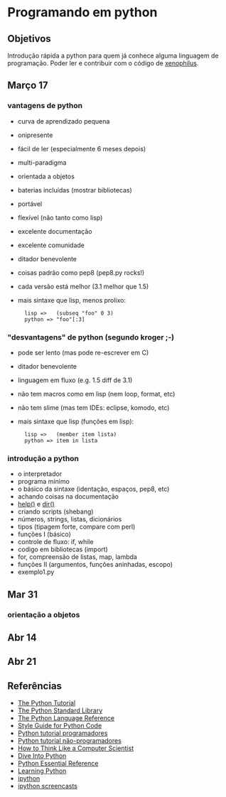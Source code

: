 # Programando em python

## Objetivos

Introdução rápida a python para quem já conhece alguma linguagem de
programação. Poder ler e contribuir com o código de
[xenophilus](http://github.com/kroger/xenophilus).

## Março 17

### vantagens de python

- curva de aprendizado pequena
- onipresente
- fácil de ler (especialmente 6 meses depois)
- multi-paradigma
- orientada a objetos
- baterias incluídas (mostrar bibliotecas)
- portável
- flexível (não tanto como lisp)
- excelente documentação
- excelente comunidade
- ditador benevolente
- coisas padrão como pep8 (pep8.py rocks!)
- cada versão está melhor (3.1 melhor que 1.5)
- mais sintaxe que lisp, menos prolixo:

        lisp =>   (subseq "foo" 0 3)
        python => "foo"[:3]

### "desvantagens" de python (segundo kroger ;-)
- pode ser lento (mas pode re-escrever em C)
- ditador benevolente
- linguagem em fluxo (e.g. 1.5 diff de 3.1)
- não tem macros como em lisp (nem loop, format, etc)
- não tem slime (mas tem IDEs: eclipse, komodo, etc)
- mais sintaxe que lisp (funções em lisp):

        lisp =>   (member item lista)
        python => item in lista

### introdução a python

- o interpretador
- programa mínimo
- o básico da sintaxe (identação, espaços, pep8, etc)
- achando coisas na documentação
- [help()](http://docs.python.org/library/functions.html#help) e 
  [dir()](http://docs.python.org/library/functions.html#dir)
- criando scripts (shebang)
- números, strings, listas, dicionários
- tipos (tipagem forte, compare com perl)
- funções I (básico)
- controle de fluxo: if, while
- codigo em bibliotecas (import)
- for, compreensão de listas, map, lambda
- funções II (argumentos, funções aninhadas, escopo)
- exemplo1.py

## Mar 31

### orientação a objetos

## Abr 14

## Abr 21

## Referências
  - [The Python Tutorial](http://docs.python.org/tutorial/index.html)
  - [The Python Standard Library](http://docs.python.org/library/index.html)
  - [The Python Language Reference](http://docs.python.org/reference/index.html)
  - [Style Guide for Python Code](http://www.python.org/dev/peps/pep-0008/)
  - [Python tutorial programadores](http://wiki.python.org/moin/BeginnersGuide/Programmers)
  - [Python tutorial não-programadores](http://wiki.python.org/moin/BeginnersGuide/NonProgrammers)
  - [How to Think Like a Computer Scientist](http://openbookproject.net//thinkCSpy/)
  - [Dive Into Python](http://diveintopython.org/)
  - [Python Essential Reference](http://kroger.genos.mus.br/docs/Python.Essential.Reference.4th.pdf)
  - [Learning Python](http://kroger.genos.mus.br/docs/Learning_Python_Fourth_Edition.pdf)
  - [ipython](http://ipython.scipy.org/moin/)
  - [ipython screencasts](http://showmedo.com/videotutorials/series?name=CnluURUTV)
